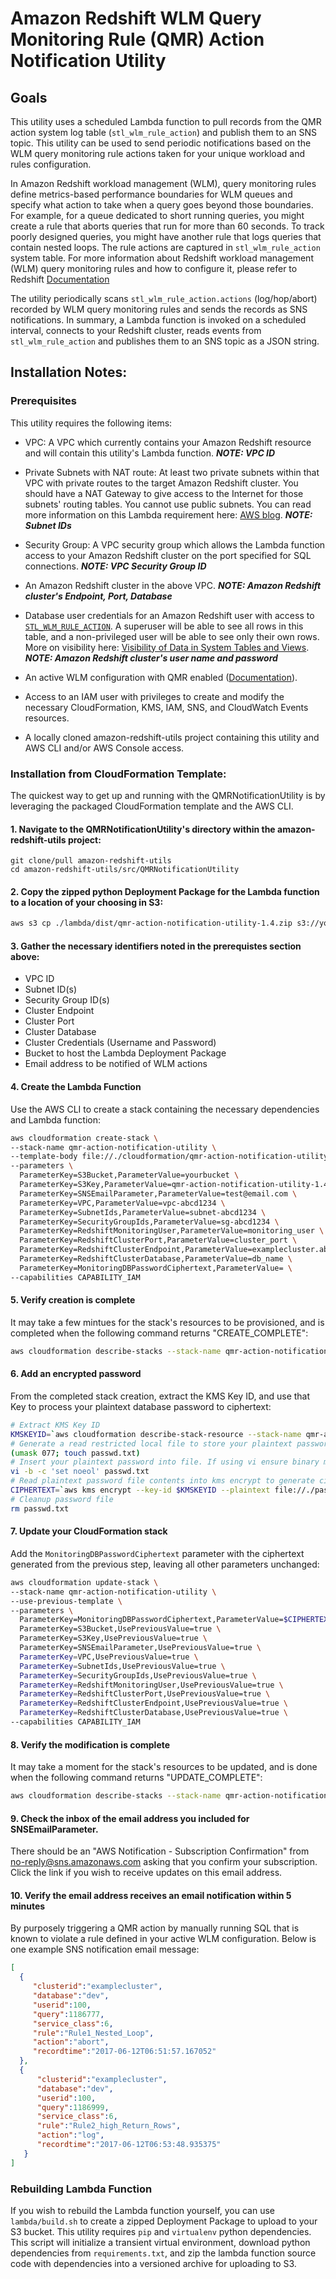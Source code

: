 # Amazon Redshift WLM Query Monitoring Rule (QMR) Action Notification Utility

## Goals
This utility uses a scheduled Lambda function to pull records from the QMR action system log table (`stl_wlm_rule_action`) and publish them to an SNS topic. This utility can be used to send periodic notifications based on the WLM query monitoring rule actions taken for your unique workload and rules configuration.

In Amazon Redshift workload management (WLM), query monitoring rules define metrics-based performance boundaries for WLM queues and specify what action to take when a query goes beyond those boundaries. For example, for a queue dedicated to short running queries, you might create a rule that aborts queries that run for more than 60 seconds. To track poorly designed queries, you might have another rule that logs queries that contain nested loops.  The rule actions are captured in `stl_wlm_rule_action` system table. For more information about Redshift workload management (WLM) query monitoring rules and how to configure it, please refer to Redshift [Documentation](http://docs.aws.amazon.com/redshift/latest/mgmt/workload-mgmt-config.html)

The utility periodically scans `stl_wlm_rule_action.actions` (log/hop/abort) recorded by WLM query monitoring rules and sends the records as SNS notifications. In summary, a Lambda function is invoked on a scheduled interval, connects to your Redshift cluster, reads events from `stl_wlm_rule_action` and publishes them to an SNS topic as a JSON string.

## Installation Notes:

### Prerequisites
This utility requires the following items:

* VPC: A VPC which currently contains your Amazon Redshift resource and will contain this utility's Lambda function. ***NOTE: VPC ID***

* Private Subnets with NAT route: At least two private subnets within that VPC with private routes to the target Amazon Redshift cluster. You should have a NAT Gateway to give access to the Internet for those subnets' routing tables. You cannot use public subnets. You can read more information on this Lambda requirement here: [AWS blog](https://aws.amazon.com/blogs/aws/new-access-resources-in-a-vpc-from-your-lambda-functions/). ***NOTE: Subnet IDs***

* Security Group: A VPC security group which allows the Lambda function access to your Amazon Redshift cluster on the port specified for SQL connections. ***NOTE: VPC Security Group ID***

* An Amazon Redshift cluster in the above VPC. ***NOTE: Amazon Redshift cluster's Endpoint, Port, Database***

* Database user credentials for an Amazon Redshift user with access to [`STL_WLM_RULE_ACTION`](http://docs.aws.amazon.com/redshift/latest/dg/r_STL_WLM_RULE_ACTION.html). A superuser will be able to see all rows in this table, and a non-privileged user will be able to see only their own rows. More on visibility here: [Visibility of Data in System Tables and Views](http://docs.aws.amazon.com/redshift/latest/dg/c_visibility-of-data.html). ***NOTE: Amazon Redshift cluster's user name and password***

* An active WLM configuration with QMR enabled ([Documentation](http://docs.aws.amazon.com/redshift/latest/mgmt/workload-mgmt-config.html)).

* Access to an IAM user with privileges to create and modify the necessary CloudFormation, KMS, IAM, SNS, and CloudWatch Events resources.

* A locally cloned amazon-redshift-utils project containing this utility and AWS CLI and/or AWS Console access. 

### Installation from CloudFormation Template:

The quickest way to get up and running with the QMRNotificationUtility is by leveraging the packaged CloudFormation template and the AWS CLI.

#### 1. Navigate to the QMRNotificationUtility's directory within the amazon-redshift-utils project:

```
git clone/pull amazon-redshift-utils
cd amazon-redshift-utils/src/QMRNotificationUtility
```

#### 2. Copy the zipped python Deployment Package for the Lambda function to a location of your choosing in S3:

```bash
aws s3 cp ./lambda/dist/qmr-action-notification-utility-1.4.zip s3://yourbucket/qmr-action-notification-utility-1.4.zip
```

#### 3. Gather the necessary identifiers noted in the prerequistes section above:

* VPC ID
* Subnet ID(s)
* Security Group ID(s)
* Cluster Endpoint
* Cluster Port
* Cluster Database
* Cluster Credentials (Username and Password)
* Bucket to host the Lambda Deployment Package
* Email address to be notified of WLM actions

#### 4. Create the Lambda Function

Use the AWS CLI to create a stack containing the necessary dependencies and Lambda function:

```bash
aws cloudformation create-stack \
--stack-name qmr-action-notification-utility \
--template-body file://./cloudformation/qmr-action-notification-utility.yaml \
--parameters \
  ParameterKey=S3Bucket,ParameterValue=yourbucket \
  ParameterKey=S3Key,ParameterValue=qmr-action-notification-utility-1.4.zip \
  ParameterKey=SNSEmailParameter,ParameterValue=test@email.com \
  ParameterKey=VPC,ParameterValue=vpc-abcd1234 \
  ParameterKey=SubnetIds,ParameterValue=subnet-abcd1234 \
  ParameterKey=SecurityGroupIds,ParameterValue=sg-abcd1234 \
  ParameterKey=RedshiftMonitoringUser,ParameterValue=monitoring_user \
  ParameterKey=RedshiftClusterPort,ParameterValue=cluster_port \
  ParameterKey=RedshiftClusterEndpoint,ParameterValue=examplecluster.abcd12340987.us-east-1.redshift.amazonaws.com \
  ParameterKey=RedshiftClusterDatabase,ParameterValue=db_name \
  ParameterKey=MonitoringDBPasswordCiphertext,ParameterValue= \
--capabilities CAPABILITY_IAM
```

#### 5. Verify creation is complete

It may take a few mintues for the stack's resources to be provisioned, and is completed when the following command returns "CREATE_COMPLETE":

```bash
aws cloudformation describe-stacks --stack-name qmr-action-notification-utility --query 'Stacks[0].StackStatus' --output text
```

#### 6. Add an encrypted password

From the completed stack creation, extract the KMS Key ID, and use that Key to process your plaintext database password to ciphertext:

```bash
# Extract KMS Key ID
KMSKEYID=`aws cloudformation describe-stack-resource --stack-name qmr-action-notification-utility --logical-resource-id RedshiftKMSKey --query 'StackResourceDetail.PhysicalResourceId' --output text`
# Generate a read restricted local file to store your plaintext password
(umask 077; touch passwd.txt)
# Insert your plaintext password into file. If using vi ensure binary mode and no automatic EOL
vi -b -c 'set noeol' passwd.txt
# Read plaintext password file contents into kms encrypt to generate ciphertext
CIPHERTEXT=`aws kms encrypt --key-id $KMSKEYID --plaintext file://./passwd.txt --query 'CiphertextBlob' --output text`
# Cleanup password file
rm passwd.txt
```

#### 7. Update your CloudFormation stack 

Add the `MonitoringDBPasswordCiphertext` parameter with the ciphertext generated from the previous step, leaving all other parameters unchanged:

```bash
aws cloudformation update-stack \
--stack-name qmr-action-notification-utility \
--use-previous-template \
--parameters \
  ParameterKey=MonitoringDBPasswordCiphertext,ParameterValue=$CIPHERTEXT \
  ParameterKey=S3Bucket,UsePreviousValue=true \
  ParameterKey=S3Key,UsePreviousValue=true \
  ParameterKey=SNSEmailParameter,UsePreviousValue=true \ 
  ParameterKey=VPC,UsePreviousValue=true \
  ParameterKey=SubnetIds,UsePreviousValue=true \
  ParameterKey=SecurityGroupIds,UsePreviousValue=true \
  ParameterKey=RedshiftMonitoringUser,UsePreviousValue=true \
  ParameterKey=RedshiftClusterPort,UsePreviousValue=true \
  ParameterKey=RedshiftClusterEndpoint,UsePreviousValue=true \
  ParameterKey=RedshiftClusterDatabase,UsePreviousValue=true \
--capabilities CAPABILITY_IAM
```

#### 8. Verify the modification is complete

It may take a moment for the stack's resources to be updated, and is done when the following command returns "UPDATE_COMPLETE":

```bash
aws cloudformation describe-stacks --stack-name qmr-action-notification-utility --query 'Stacks[0].StackStatus' --output text
```

#### 9. Check the inbox of the email address you included for SNSEmailParameter. 
There should be an "AWS Notification - Subscription Confirmation" from no-reply@sns.amazonaws.com asking that you confirm your subscription. Click the link if you wish to receive updates on this email address.  

#### 10. Verify the email address receives an email notification within 5 minutes

By purposely triggering a QMR action by manually running SQL that is known to violate a rule defined in your active WLM configuration. Below is one example SNS notification email message:

```json
[
  {
     "clusterid":"examplecluster",
     "database":"dev",
     "userid":100,
     "query":1186777,
     "service_class":6,
     "rule":"Rule1_Nested_Loop",
     "action":"abort",
     "recordtime":"2017-06-12T06:51:57.167052"
  },
  {
      "clusterid":"examplecluster",
      "database":"dev",
      "userid":100,
      "query":1186999,
      "service_class":6,
      "rule":"Rule2_high_Return_Rows",
      "action":"log",
      "recordtime":"2017-06-12T06:53:48.935375"
   }
]
```

### Rebuilding Lambda Function

If you wish to rebuild the Lambda function yourself, you can use `lambda/build.sh` to create a zipped Deployment Package to upload to your S3 bucket. This utility requires `pip` and `virtualenv` python dependencies. This script will initialize a transient virtual environment, download python dependencies from `requirements.txt`, and zip the lambda function source code with dependencies into a versioned archive for uploading to S3.
